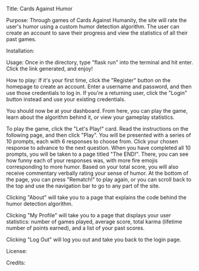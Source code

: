 Title: 
Cards Against Humor

Purpose: 
Through games of Cards Against Humanity, the site will rate the user's humor using a custom humor detection algorithm. The user can create an account to save their progress and view the statistics of all their past games.

Installation: 

Usage: 
Once in the directory, type "flask run" into the terminal and hit enter. Click the link generated, and enjoy!

How to play: 
If it's your first time, click the "Register" button on the homepage to create an account. Enter a username and password, and then use those credentials to log in. If you're a returning user, click the "Login" button instead and use your existing credentials. 

You should now be at your dashboard. From here, you can play the game, learn about the algorithm behind it, or view your gameplay statistics.

To play the game, click the "Let's Play!" card. Read the instructions on the following page, and then click "Play". You will be presented with a series of 10 prompts, each with 6 responses to choose from. Click your chosen response to advance to the next question. When you have completed all 10 prompts, you will be taken to a page titled "The END!". There, you can see how funny each of your responses was, with more fire emojis corresponding to more humor. Based on your total score, you will also receive commentary verbally rating your sense of humor. At the bottom of the page, you can press "Rematch!" to play again, or you can scroll back to the top and use the navigation bar to go to any part of the site. 

Clicking "About" will take you to a page that explains the code behind the humor detection algorithm.

Clicking "My Profile" will take you to a page that displays your user statistics: number of games played, average score, total karma (lifetime number of points earned), and a list of your past scores.

Clicking "Log Out" will log you out and take you back to the login page.

License:

Credits:



